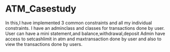 # ATM_Casestudy
In this,I have implemented 3 common constraints and all my individual constraints.
I have an adminclass and classes for transactions done by user.
User can have a mini statement,and balance,withdrawal,deposit
Admin have access to setcashlimit in atm and maxtransaction done by user and also to view the transactions done by users.
